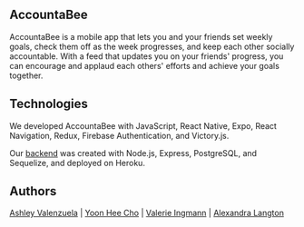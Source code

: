 ## AccountaBee

AccountaBee is a mobile app that lets you and your friends set weekly goals, check them off as the week progresses, and keep each other socially accountable. With a feed that updates you on your friends' progress, you can encourage and applaud each others' efforts and achieve your goals together.

## Technologies

We developed AccountaBee with JavaScript, React Native, Expo, React Navigation, Redux, Firebase Authentication, and Victory.js.

Our [backend](https://https://github.com/AccountaBee/accountaBee-backend "AccountaBee Backend Repository") was created with Node.js, Express, PostgreSQL, and Sequelize, and deployed on Heroku.

## Authors

[Ashley Valenzuela](https://github.com/AshleyValenzuela "Ashley's Github") | [Yoon Hee Cho](https://github.com/yoonhee-cho "Yoon's Github") | [Valerie Ingmann](https://github.com/valerieingmann "Valerie's Github") | [Alexandra Langton](https://github.com/alexandralangton "Alexandra's Github")



